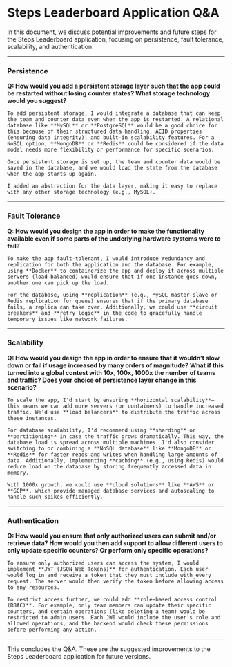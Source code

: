 # Steps Leaderboard Application Q&A

In this document, we discuss potential improvements and future steps for the Steps Leaderboard application, focusing on persistence, fault tolerance, scalability, and authentication.

---

### **Persistence**

**Q: How would you add a persistent storage layer such that the app could be restarted without losing counter states? What storage technology would you suggest?**

```answer
To add persistent storage, I would integrate a database that can keep the team and counter data even when the app is restarted. A relational database like **MySQL** or **PostgreSQL** would be a good choice for this because of their structured data handling, ACID properties (ensuring data integrity), and built-in scalability features. For a NoSQL option, **MongoDB** or **Redis** could be considered if the data model needs more flexibility or performance for specific scenarios.

Once persistent storage is set up, the team and counter data would be saved in the database, and we would load the state from the database when the app starts up again.

I added an abstraction for the data layer, making it easy to replace with any other storage technology (e.g., MySQL).
```

---

### **Fault Tolerance**

**Q: How would you design the app in order to make the functionality available even if some parts of the underlying hardware systems were to fail?**

```answer
To make the app fault-tolerant, I would introduce redundancy and replication for both the application and the database. For example, using **Docker** to containerize the app and deploy it across multiple servers (load-balanced) would ensure that if one instance goes down, another one can pick up the load.

For the database, using **replication** (e.g., MySQL master-slave or Redis replication for queue) ensures that if the primary database fails, a replica can take over. Additionally, we could use **circuit breakers** and **retry logic** in the code to gracefully handle temporary issues like network failures.
```

---

### **Scalability**

**Q: How would you design the app in order to ensure that it wouldn’t slow down or fail if usage increased by many orders of magnitude? What if this turned into a global contest with 10x, 100x, 1000x the number of teams and traffic? Does your choice of persistence layer change in this scenario?**

```answer
To scale the app, I'd start by ensuring **horizontal scalability**—this means we can add more servers (or containers) to handle increased traffic. We'd use **load balancers** to distribute the traffic across these instances. 

For database scalability, I'd recommend using **sharding** or **partitioning** in case the traffic grows dramatically. This way, the database load is spread across multiple machines. I'd also consider switching to or combining a **NoSQL database** like **MongoDB** or **Redis** for faster reads and writes when handling large amounts of data. Additionally, implementing **caching** (e.g., using Redis) would reduce load on the database by storing frequently accessed data in memory.

With 1000x growth, we could use **cloud solutions** like **AWS** or **GCP**, which provide managed database services and autoscaling to handle such spikes efficiently.
```

---

### **Authentication**

**Q: How would you ensure that only authorized users can submit and/or retrieve data? How would you then add support to allow different users to only update specific counters? Or perform only specific operations?**

```answer
To ensure only authorized users can access the system, I would implement **JWT (JSON Web Tokens)** for authentication. Each user would log in and receive a token that they must include with every request. The server would then verify the token before allowing access to any resources.

To restrict access further, we could add **role-based access control (RBAC)**. For example, only team members can update their specific counters, and certain operations (like deleting a team) would be restricted to admin users. Each JWT would include the user's role and allowed operations, and the backend would check these permissions before performing any action.
```

---

This concludes the Q&A. These are the suggested improvements to the Steps Leaderboard application for future versions.